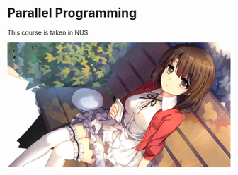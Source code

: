 Parallel Programming
=====================

This course is taken in NUS.


![o_bg](/assets/o_bg.jpg)